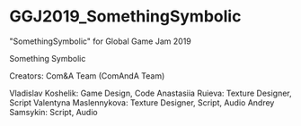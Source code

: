 # GGJ2019_SomethingSymbolic
"SomethingSymbolic" for Global Game Jam 2019

Something Symbolic

Creators:
Com&A Team
(ComAndA Team)

Vladislav Koshelik:	Game Design, Code
Anastasiia Ruieva:	Texture Designer, Script
Valentyna Maslennykova:	Texture Designer, Script, Audio
Andrey Samsykin:	Script, Audio
